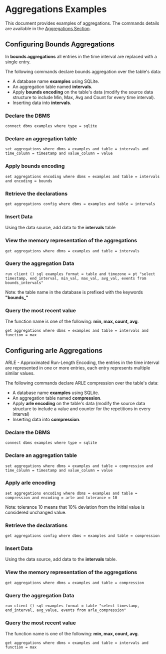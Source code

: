# Aggregations Examples

This document provides examples of aggregations. The commands details are available in the [Aggregations Section](../aggregations.md).


## Configuring Bounds Aggregations

In **bounds aggregations** all entries in the time interval are replaced with a single entry.

The following commands declare bounds aggregation over the table's data:

* A database name **examples** using SQLite.
* An aggregation table named **intervals**.
* Apply **bounds encoding** on the table's data (modify the source data structure to include Min, Max, Avg and Count for every time interval).
* Inserting data into **intervals**.

### Declare the DBMS

```anylog
connect dbms examples where type = sqlite
```

### Declare an aggregation table

```anylog
set aggregations where dbms = examples and table = intervals and time_column = timestamp and value_column = value
```

### Apply bounds encoding

```anylog
set aggregations encoding where dbms = examples and table = intervals and encoding = bounds
```

### Retrieve the declarations
```anylog
get aggregations config where dbms = examples and table = intervals
```

### Insert Data

Using the data source, add data to the **intervals** table

### View the memory representation of the aggregations

```anylog
get aggregations where dbms = examples and table = intervals
```

### Query the aggregation Data

```anylog
run client () sql examples format = table and timezone = pt "select timestamp, end_interval, min_val, max_val, avg_val, events from bounds_intervals"
```
Note: the table name in the database is prefixed with the keywords **"bounds_"**

### Query the most recent value
The function name is one of the following: **min, max, count, avg**.

```anylog
get aggregations where dbms = examples and table = intervals and function = max
```

## Configuring arle Aggregations

ARLE - Approximated Run-Length Encoding, the entries in the time interval are represented in one or more entries, each entry represents multiple similar values. 

The following commands declare ARLE compression over the table's data:

* A database name **examples** using SQLite.
* An aggregation table named **compression**.
* Apply **arle encoding** on the table's data (modify the source data structure to include a value and counter for the repetitions in every interval)
* Inserting data into **compression**.

### Declare the DBMS

```anylog
connect dbms examples where type = sqlite
```

### Declare an aggregation table

```anylog
set aggregations where dbms = examples and table = compression and time_column = timestamp and value_column = value
```

### Apply arle encoding

```anylog
set aggregations encoding where dbms = examples and table = compression and encoding = arle and tolerance = 10
```
Note: tolerance 10 means that 10% deviation from the initial value is considered unchanged value.

### Retrieve the declarations
```anylog
get aggregations config where dbms = examples and table = compression
```

### Insert Data

Using the data source, add data to the **intervals** table.

### View the memory representation of the aggregations

```anylog
get aggregations where dbms = examples and table = compression
```

### Query the aggregation Data

```anylog
run client () sql examples format = table "select timestamp, end_interval, avg_value, events from arle_compression"
```

### Query the most recent value
The function name is one of the following: **min, max, count, avg**.

```anylog
get aggregations where dbms = examples and table = intervals and function = max
```